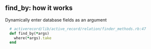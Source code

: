 ## find_by: how it works

Dynamically enter database fields as an argument

```ruby
  # activerecord/lib/active_record/relation/finder_methods.rb:47
  def find_by(*args)
    where(*args).take
  end
```

